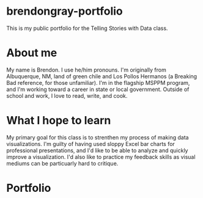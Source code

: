 # brendongray-portfolio
This is my public portfolio for the Telling Stories with Data class.

# About me
My name is Brendon. I use he/him pronouns. I'm originally from Albuquerque, NM, land of green chile and Los Pollos Hermanos (a Breaking Bad reference, for those unfamiliar). I'm in the flagship MSPPM program, and I'm working toward a career in state or local government. Outside of school and work, I love to read, write, and cook. 

# What I hope to learn
My primary goal for this class is to strenthen my process of making data visualizations. I'm guilty of having used sloppy Excel bar charts for professional presentations, and I'd like to be able to analyze and quickly improve a visualization. I'd also like to practice my feedback skills as visual mediums can be particuarly hard to critique.

# Portfolio


